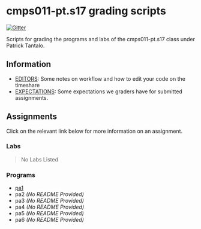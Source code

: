 # cmps011-pt.s17 grading scripts

[![Gitter](https://badges.gitter.im/4U6U57/cmps011-pt.s17.grading.svg)](https://gitter.im/4U6U57/cmps011-pt.s17.grading)

Scripts for grading the programs and labs of the cmps011-pt.s17 class
under Patrick Tantalo.

## Information
- [EDITORS](docs/EDITORS.md): Some notes on workflow and how to edit
your code on the timeshare
- [EXPECTATIONS](docs/EXPECTATIONS.md): Some expectations we graders
have for submitted assignments.

## Assignments

Click on the relevant link below for more information on an assignment.

### Labs

> No Labs Listed

### Programs

- [pa1](pa1)
- pa2 *(No README Provided)*
- pa3 *(No README Provided)*
- pa4 *(No README Provided)*
- pa5 *(No README Provided)*
- pa6 *(No README Provided)*
